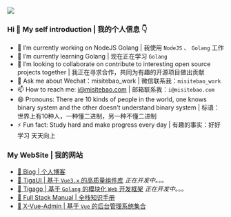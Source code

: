 ![](https://cdn.jsdelivr.net/gh/misitebao/misitebao@master/img/top_logo.png)

### Hi 👋 My self introduction | 我的个人信息 👇

* 🔭 I’m currently working on NodeJS Golang | 我使用 `NodeJS` 、 `Golang` 工作
* 🌱 I’m currently learning Golang | 现在正在学习 `Golang` 
* 👯 I’m looking to collaborate on contribute to interesting open source projects together | 我正在寻求合作，共同为有趣的开源项目做出贡献
* 💬 Ask me about Wechat：misitebao_work | 微信联系我：`misitebao_work`
* 📫 How to reach me: i@misitebao.com | 邮箱联系我：`i@misitebao.com`
* 😄 Pronouns: There are 10 kinds of people in the world, one knows binary system and the other doesn't understand binary system | 标语：世界上有10​​种人，一种懂二进制，另一种不懂二进制
* ⚡ Fun fact: Study hard and make progress every day | 有趣的事实：好好学习 天天向上

<!-- - 🤔 Hasakei -->

### My WebSite | 我的网站

* [🤔 Blog | 个人博客](https://blog.misitebao.com)
* [🤔 TigaUI | 基于 `Vue3.x` 的高质量组件库](https://tigaui.tigateam.com/) *正在开发中。。。*
* [🤔 Tigago | 基于 `Golang` 的模块化 `Web` 开发框架](https://tigaui.tigateam.com/) *正在开发中。。。*
* [🤔 Full Stack Manual | 全栈知识手册](https://manual.fullstacklover.com/)
* [🤔 X-Vue-Admin | 基于 `Vue` 的后台管理系统集合](http://x-vue-admin.com/)

<!-- ### My Github | 我的Github -->

<!-- ![](https://github-readme-stats.vercel.app/api?username=misitebao&show_icons=true) -->
<!-- 

### My Repo | 开源仓库

[![ReadMe Card](https://github-readme-stats.vercel.app/api/pin/?username=gogf&repo=gf)](https://github.com/gogf/gf)

[![ReadMe Card](https://github-readme-stats.vercel.app/api/pin/?username=misitebao&repo=template-multi-page-vue-ssr)](https://github.com/misitebao/template-multi-page-vue-ssr)

[![ReadMe Card](https://github-readme-stats.vercel.app/api/pin/?username=misitebao&repo=full-stack-manual)](https://github.com/misitebao/full-stack-manual)

[![ReadMe Card](https://github-readme-stats.vercel.app/api/pin/?username=misitebao&repo=quality-repository)](https://github.com/misitebao/quality-repository) -->
